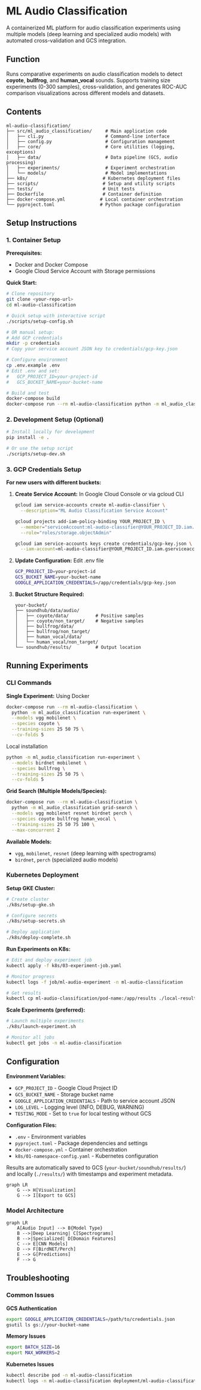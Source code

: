 # ML Audio Classification

A containerized ML platform for audio classification experiments using multiple models (deep learning and specialized audio models) with automated cross-validation and GCS integration.

## Function

Runs comparative experiments on audio classification models to detect **coyote**, **bullfrog**, and **human_vocal** sounds. Supports training size experiments (0-300 samples), cross-validation, and generates ROC-AUC comparison visualizations across different models and datasets.

## Contents

```
ml-audio-classification/
├── src/ml_audio_classification/     # Main application code
│   ├── cli.py                       # Command-line interface
│   ├── config.py                    # Configuration management
│   ├── core/                        # Core utilities (logging, exceptions)
│   ├── data/                        # Data pipeline (GCS, audio processing)
│   ├── experiments/                 # Experiment orchestration
│   └── models/                      # Model implementations
├── k8s/                            # Kubernetes deployment files
├── scripts/                        # Setup and utility scripts
├── tests/                          # Unit tests
├── Dockerfile                      # Container definition
├── docker-compose.yml             # Local container orchestration
└── pyproject.toml                 # Python package configuration
```

## Setup Instructions

### 1. Container Setup

**Prerequisites:**
- Docker and Docker Compose
- Google Cloud Service Account with Storage permissions

**Quick Start:**
```bash
# Clone repository
git clone <your-repo-url>
cd ml-audio-classification

# Quick setup with interactive script
./scripts/setup-config.sh

# OR manual setup:
# Add GCP credentials
mkdir -p credentials
# Copy your service account JSON key to credentials/gcp-key.json

# Configure environment  
cp .env.example .env
# Edit .env and set:
#   GCP_PROJECT_ID=your-project-id
#   GCS_BUCKET_NAME=your-bucket-name

# Build and test
docker-compose build
docker-compose run --rm ml-audio-classification python -m ml_audio_classification --help
```

### 2. Development Setup (Optional)

```bash
# Install locally for development
pip install -e .

# Or use the setup script
./scripts/setup-dev.sh
```

### 3. GCP Credentials Setup

**For new users with different buckets:**

1. **Create Service Account:**
   In Google Cloud Console or via gcloud CLI
   ```bash
   gcloud iam service-accounts create ml-audio-classifier \
     --description="ML Audio Classification Service Account"
   
   gcloud projects add-iam-policy-binding YOUR_PROJECT_ID \
     --member="serviceAccount:ml-audio-classifier@YOUR_PROJECT_ID.iam.gserviceaccount.com" \
     --role="roles/storage.objectAdmin"
   
   gcloud iam service-accounts keys create credentials/gcp-key.json \
     --iam-account=ml-audio-classifier@YOUR_PROJECT_ID.iam.gserviceaccount.com
   ```

2. **Update Configuration:**
   Edit .env file
   ```bash
   GCP_PROJECT_ID=your-project-id
   GCS_BUCKET_NAME=your-bucket-name
   GOOGLE_APPLICATION_CREDENTIALS=/app/credentials/gcp-key.json
   ```

3. **Bucket Structure Required:**
   ```
   your-bucket/
   ├── soundhub/data/audio/
   │   ├── coyote/data/          # Positive samples
   │   ├── coyote/non_target/    # Negative samples
   │   ├── bullfrog/data/
   │   ├── bullfrog/non_target/
   │   ├── human_vocal/data/
   │   └── human_vocal/non_target/
   └── soundhub/results/         # Output location
   ```

## Running Experiments

### CLI Commands

**Single Experiment:**
Using Docker
```bash
docker-compose run --rm ml-audio-classification \
  python -m ml_audio_classification run-experiment \
  --models vgg mobilenet \
  --species coyote \
  --training-sizes 25 50 75 \
  --cv-folds 5
```
Local installation
```bash
python -m ml_audio_classification run-experiment \
  --models birdnet mobilenet \
  --species bullfrog \
  --training-sizes 25 50 75 \
  --cv-folds 5
```

**Grid Search (Multiple Models/Species):**
```bash
docker-compose run --rm ml-audio-classification \
  python -m ml_audio_classification grid-search \
  --models vgg mobilenet resnet birdnet perch \
  --species coyote bullfrog human_vocal \
  --training-sizes 25 50 75 100 \
  --max-concurrent 2
```

**Available Models:**
- `vgg`, `mobilenet`, `resnet` (deep learning with spectrograms)
- `birdnet`, `perch` (specialized audio models)

### Kubernetes Deployment

**Setup GKE Cluster:**
```bash
# Create cluster
./k8s/setup-gke.sh

# Configure secrets
./k8s/setup-secrets.sh

# Deploy application
./k8s/deploy-complete.sh
```

**Run Experiments on K8s:**
```bash
# Edit and deploy experiment job
kubectl apply -f k8s/03-experiment-job.yaml

# Monitor progress
kubectl logs -f job/ml-audio-experiment -n ml-audio-classification

# Get results
kubectl cp ml-audio-classification/pod-name:/app/results ./local-results
```

**Scale Experiments (preferred):**
```bash
# Launch multiple experiments
./k8s/launch-experiment.sh

# Monitor all jobs
kubectl get jobs -n ml-audio-classification
```

## Configuration

**Environment Variables:**
- `GCP_PROJECT_ID` - Google Cloud Project ID
- `GCS_BUCKET_NAME` - Storage bucket name
- `GOOGLE_APPLICATION_CREDENTIALS` - Path to service account JSON
- `LOG_LEVEL` - Logging level (INFO, DEBUG, WARNING)
- `TESTING_MODE` - Set to `true` for local testing without GCS

**Configuration Files:**
- `.env` - Environment variables
- `pyproject.toml` - Package dependencies and settings
- `docker-compose.yml` - Container orchestration
- `k8s/01-namespace-config.yaml` - Kubernetes configuration

Results are automatically saved to GCS (`your-bucket/soundhub/results/`) and locally (`./results/`) with timestamps and experiment metadata.
```mermaid
graph LR
    G --> H[Visualization]
    G --> I[Export to GCS]
```

### Model Architecture

```mermaid
graph LR
    A[Audio Input] --> B{Model Type}
    B -->|Deep Learning| C[Spectrograms]
    B -->|Specialized| D[Domain Features]
    C --> E[CNN Models]
    D --> F[BirdNET/Perch]
    E --> G[Predictions]
    F --> G
```

## Troubleshooting

### Common Issues

**GCS Authentication**
```bash
export GOOGLE_APPLICATION_CREDENTIALS=/path/to/credentials.json
gsutil ls gs://your-bucket-name
```

**Memory Issues**
```bash
export BATCH_SIZE=16
export MAX_WORKERS=2
```

**Kubernetes Issues**
```bash
kubectl describe pod -n ml-audio-classification
kubectl logs -n ml-audio-classification deployment/ml-audio-classification
```
